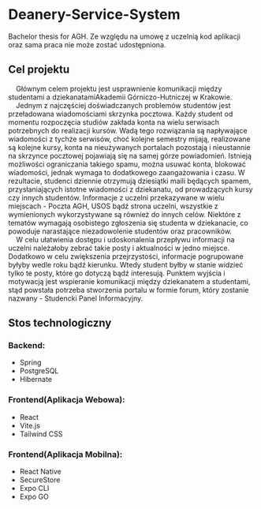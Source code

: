 # Deanery-Service-System
Bachelor thesis for AGH. Ze względu na umowę z uczelnią kod aplikacji oraz sama praca nie może zostać udostępniona.

## Cel projektu
&nbsp; &nbsp; Głównym celem projektu jest usprawnienie komunikacji między studentami a dziekanatamiAkademii Górniczo-Hutniczej w Krakowie. <br />
&nbsp; &nbsp; Jednym z najczęściej doświadczanych problemów studentów jest przeładowana wiadomościami skrzynka pocztowa. Każdy student od momentu rozpoczęcia studiów zakłada konta na
wielu serwisach potrzebnych do realizacji kursów. Wadą tego rozwiązania są napływające wiadomości z tychże serwisów, choć kolejne semestry mijają, realizowane są kolejne kursy, konta
na nieużywanych portalach pozostają i nieustannie na skrzynce pocztowej pojawiają się na samej górze powiadomień. Istnieją możliwości ograniczania takiego spamu, można usuwać konta,
blokować wiadomości, jednak wymaga to dodatkowego zaangażowania i czasu. W rezultacie,
studenci dziennie otrzymują dziesiątki maili będących spamem, przysłaniających istotne wiadomości z dziekanatu, od prowadzących kursy czy innych studentów. Informacje z uczelni przekazywane w wielu miejscach - Poczta AGH, USOS bądź strona uczelni, wszystkie z wymienionych wykorzystywane są również do innych celów. Niektóre z tematów wymagają osobistego
zgłoszenia się studenta w dziekanacie, co powoduje narastające niezadowolenie studentów oraz
pracowników. <br />
&nbsp; &nbsp; W celu ułatwienia dostępu i udoskonalenia przepływu informacji na uczelni należałoby zebrać takie posty i aktualności w jedno miejsce. Dodatkowo w celu zwiększenia przejrzystości,
informacje pogrupowane byłyby wedle roku bądź kierunku. Wtedy student byłby w stanie widzieć tylko te posty, które go dotyczą bądź interesują.
Punktem wyjścia i motywacją jest wspieranie komunikacji między dziekanatem a studentami, stąd powstała potrzeba stworzenia portalu w formie forum, który zostanie nazwany -
Studencki Panel Informacyjny.

## Stos technologiczny
### Backend: 
- Spring
- PostgreSQL
- Hibernate

### Frontend(Aplikacja Webowa):
- React
- Vite.js
- Tailwind CSS
  
### Frontend(Aplikacja Mobilna):
- React Native
- SecureStore
- Expo CLI
- Expo GO
  
